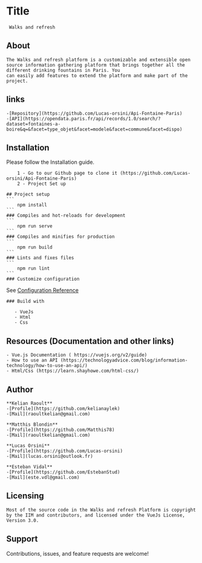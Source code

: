 # Title 

     Walks and refresh

## About 
    
    The Walks and refresh platform is a customizable and extensible open source information gathering platform that brings together all the different drinking fountains in Paris. You
    can easily add features to extend the platform and make part of the project.

## links
    -[Repository](https://github.com/Lucas-orsini/Api-Fontaine-Paris)
    -[API](https://opendata.paris.fr/api/records/1.0/search/?dataset=fontaines-a-boire&q=&facet=type_objet&facet=modele&facet=commune&facet=dispo)

## Installation
    
 Please follow the Installation guide. 

        1 - Go to our Github page to clone it (https://github.com/Lucas-orsini/Api-Fontaine-Paris)
        2 - Project Set up
            
    ## Project setup
    ```
        npm install
    ```
    ### Compiles and hot-reloads for development
    ```
        npm run serve
    ```
    ### Compiles and minifies for production
    ```
        npm run build
    ```
    ### Lints and fixes files
    ```
        npm run lint
    ```
    ### Customize configuration

See [Configuration Reference](https://cli.vuejs.org/config/)

    ### Build with

       - VueJs
       - Html
       - Css

## Resources (Documentation and other links)
 
    - Vue.js Documentation ( https://vuejs.org/v2/guide)
    - How to use an API (https://technologyadvice.com/blog/information-technology/how-to-use-an-api/)
    - Html/Css (https://learn.shayhowe.com/html-css/)

## Author

    **Kelian Raoult**
    -[Profile](https://github.com/kelianaylek)
    -[Mail](raoultkelian@gmail.com)

    **Matthis Blondin**
    -[Profile](https://github.com/Matthis78)
    -[Mail](raoultkelian@gmail.com)

    **Lucas Orsini**
    -[Profile](https://github.com/Lucas-orsini)
    -[Mail](lucas.orsini@outlook.fr)

    **Esteban Vidal**
    -[Profile](https://github.com/EstebanStud)
    -[Mail](este.vdl@gmail.com)

## Licensing
    
    Most of the source code in the Walks and refresh Platform is copyright by the IIM and contributors, and licensed under the VueJs License, Version 3.0.
    
## Support

   Contributions, issues, and feature requests are welcome!